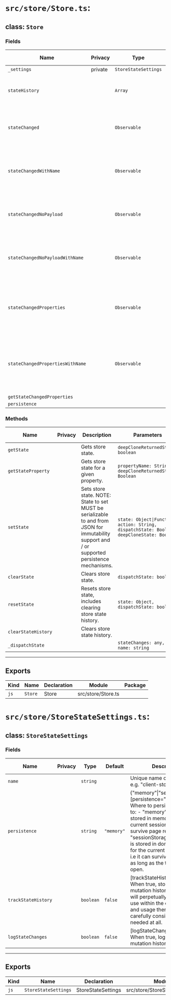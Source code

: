 # `src/store/Store.ts`:

## class: `Store`

### Fields

| Name                             | Privacy | Type                 | Default    | Description                                                                                                                                              | Inherited From |
| -------------------------------- | ------- | -------------------- | ---------- | -------------------------------------------------------------------------------------------------------------------------------------------------------- | -------------- |
| `_settings`                      | private | `StoreStateSettings` | `settings` |                                                                                                                                                          |                |
| `stateHistory`                   |         | `Array`              |            | Exposes store state history only if settings had "trackStateHistory: true" set.                                                                          |                |
| `stateChanged`                   |         | `Observable`         |            | Provides RxJS Observable that can be subscribed to in order to retrieve store changes.                                                                   |                |
| `stateChangedWithName`           |         | `Observable`         |            | Provides RxJS Observable that can be subscribed to in order to retrieve store changes and state name.                                                    |                |
| `stateChangedNoPayload`          |         | `Observable`         |            | Provides RxJS Observable that can be subscribed to in order to be notified of store changes.                                                             |                |
| `stateChangedNoPayloadWithName`  |         | `Observable`         |            | Provides RxJS Observable that can be subscribed to in order to be notified of store changes with state name.                                             |                |
| `stateChangedProperties`         |         | `Observable`         |            | Provides RxJS Observable that can be subscribed to in order to retrieve store changes, &#xD;&#xA;includes properties that changed as well.               |                |
| `stateChangedPropertiesWithName` |         | `Observable`         |            | Provides RxJS Observable that can be subscribed to in order to retrieve store changes, &#xD;&#xA;includes properties that changed as well as state name. |                |
| `getStateChangedProperties`      |         |                      |            |                                                                                                                                                          |                |
| `persistence`                    |         |                      |            |                                                                                                                                                          |                |

### Methods

| Name                | Privacy | Description                                                                                                                                                                  | Parameters                                                                                 | Return   | Inherited From |
| ------------------- | ------- | ---------------------------------------------------------------------------------------------------------------------------------------------------------------------------- | ------------------------------------------------------------------------------------------ | -------- | -------------- |
| `getState`          |         | Gets store state.                                                                                                                                                            | `deepCloneReturnedState: boolean`                                                          | `Object` |                |
| `getStateProperty`  |         | Gets store state for a given property.                                                                                                                                       | `propertyName: String, deepCloneReturnedState: Boolean`                                    | `Object` |                |
| `setState`          |         | Sets store state. &#xD;&#xA;&#xD;&#xA;NOTE: State to set MUST be serializable to and from JSON for immutability support &#xD;&#xA;and / or supported persistence mechanisms. | `state: Object\|Function, action: String, dispatchState: Boolean, deepCloneState: Boolean` | `Object` |                |
| `clearState`        |         | Clears store state.                                                                                                                                                          | `dispatchState: boolean`                                                                   | `void`   |                |
| `resetState`        |         | Resets store state, includes clearing store state history.                                                                                                                   | `state: Object, dispatchState: boolean`                                                    | `void`   |                |
| `clearStateHistory` |         | Clears store state history.                                                                                                                                                  |                                                                                            | `void`   |                |
| `_dispatchState`    |         |                                                                                                                                                                              | `stateChanges: any, name: string`                                                          |          |                |

<hr/>

## Exports

| Kind | Name    | Declaration | Module             | Package |
| ---- | ------- | ----------- | ------------------ | ------- |
| `js` | `Store` | Store       | src/store/Store.ts |         |

# `src/store/StoreStateSettings.ts`:

## class: `StoreStateSettings`

### Fields

| Name                | Privacy | Type      | Default    | Description                                                                                                                                                                                                                                                                                                                                                                         | Inherited From |
| ------------------- | ------- | --------- | ---------- | ----------------------------------------------------------------------------------------------------------------------------------------------------------------------------------------------------------------------------------------------------------------------------------------------------------------------------------------------------------------------------------- | -------------- |
| `name`              |         | `string`  |            | Unique name of the store, e.g. "client-store".                                                                                                                                                                                                                                                                                                                                      |                |
| `persistence`       |         | `string`  | `"memory"` | {"memory"\|"sessionStorage"} [persistence="memory"] Where to persist store data to:&#xD;&#xA;\- "memory" - All state is stored in memory for the current session, i.e. it cannot survive page reloads.&#xD;&#xA;\- "sessionStorage" - All state is stored in domain storage for the current session only, i.e it can survive page reloads&#xD;&#xA;as long as the tab remains open. |                |
| `trackStateHistory` |         | `boolean` | `false`    | [trackStateHistory=false] When true, stores the state mutation history.&#xD;&#xA;&#xD;&#xA;NOTE this will perpetually grow memory use within the current session and usage thereof&#xD;&#xA;should be carefully considered, if needed at all.                                                                                                                                       |                |
| `logStateChanges`   |         | `boolean` | `false`    | [logStateChanges=false] When true, logs the state mutation history to console.                                                                                                                                                                                                                                                                                                      |                |

<hr/>

## Exports

| Kind | Name                 | Declaration        | Module                          | Package |
| ---- | -------------------- | ------------------ | ------------------------------- | ------- |
| `js` | `StoreStateSettings` | StoreStateSettings | src/store/StoreStateSettings.ts |         |
